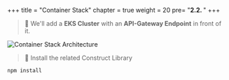 +++
title = "Container Stack"
chapter = true
weight = 20
pre= "<b>2.2. </b>"
+++


> 🎯 We'll add a **EKS Cluster** with an **API-Gateway Endpoint** in front of it.

![Container Stack Architecture](/images/container-typescript/container-stack.png)

> 🎯 Install the related Construct Library

```
npm install
```


